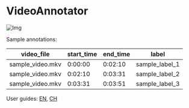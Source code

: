 # VideoAnnotator

![Img](https://user-images.githubusercontent.com/33961266/220173227-3ff12750-e4f6-41a0-bf1c-52f9dec664df.png)

Sample annotations:

|    video_file    | start_time | end_time |     label      |
| ---------------- | ---------- | -------- | -------------- |
| sample_video.mkv |  0:00:00   | 0:02:10  | sample_label_1 |
| sample_video.mkv |  0:02:10   | 0:03:31  | sample_label_2 |
| sample_video.mkv |  0:03:31   | 0:03:51  | sample_label_3 |

User guides: [EN](https://github.com/jzhao004/VideoAnnotator/blob/main/user%20guides/Video%20Annotator%20User%20Guide%20-%20EN.pdf), [CH](https://github.com/jzhao004/VideoAnnotator/blob/main/user%20guides/Video%20Annotator%20User%20Guide%20-%20CH.pdf)
